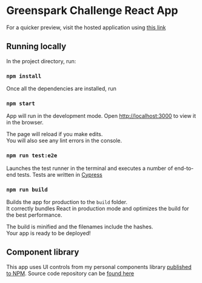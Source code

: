 # Greenspark Challenge React App

For a quicker preview, visit the hosted application using [this link](https://witty-meadow-0ac855f03.4.azurestaticapps.net)

## Running locally

In the project directory, run:

### `npm install`

Once all the dependencies are installed, run

### `npm start`

App will run  in the development mode.
Open [http://localhost:3000](http://localhost:3000) to view it in the browser.

The page will reload if you make edits.\
You will also see any lint errors in the console.

### `npm run test:e2e`

Launches the test runner in the terminal and executes a number of end-to-end tests. Tests are written in [Cypress](https://www.cypress.io/)

### `npm run build`

Builds the app for production to the `build` folder.\
It correctly bundles React in production mode and optimizes the build for the best performance.

The build is minified and the filenames include the hashes.\
Your app is ready to be deployed!

## Component library

This app uses UI controls from my personal components library [published to NPM](https://www.npmjs.com/package/seb-components-library). Source code repository can be [found here](https://github.com/sebastian-meckovski/seb-storybook)

